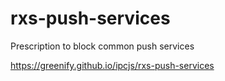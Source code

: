 # rxs-push-services

Prescription to block common push services

https://greenify.github.io/ipcjs/rxs-push-services
